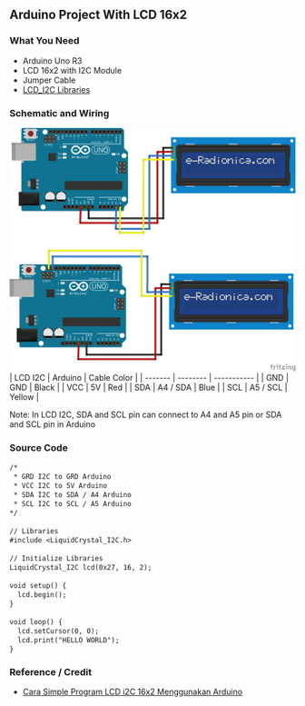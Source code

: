 ## Arduino Project With LCD 16x2

### What You Need
- Arduino Uno R3
- LCD 16x2 with I2C Module
- Jumper Cable
- [LCD_I2C Libraries](../Libraries/Arduino-LiquidCrystal-I2C-library-master.zip)

### Schematic and Wiring
![Schema-LCD_I2C](./Schematic-LCD_I2C.png)
| LCD I2C | Arduino  | Cable Color |
| ------- | -------- | ----------- |
| GND     | GND      | Black       |
| VCC     | 5V       | Red         |
| SDA     | A4 / SDA | Blue        |
| SCL     | A5 / SCL | Yellow      |

Note:
In LCD I2C, SDA and SCL pin can connect to A4 and A5 pin or SDA and SCL pin in Arduino

### Source Code
```arduino
/*
 * GRD I2C to GRD Arduino
 * VCC I2C to 5V Arduino
 * SDA I2C to SDA / A4 Arduino
 * SCL I2C to SCL / A5 Arduino
*/

// Libraries
#include <LiquidCrystal_I2C.h>

// Initialize Libraries
LiquidCrystal_I2C lcd(0x27, 16, 2);

void setup() {
  lcd.begin();
}

void loop() {
  lcd.setCursor(0, 0);
  lcd.print("HELLO WORLD");
}
```

### Reference / Credit
- [Cara Simple Program LCD i2C 16x2 Menggunakan Arduino](https://kelasrobot.com/cara-simple-program-lcd-i2c-16x2-menggunakan-arduino/)